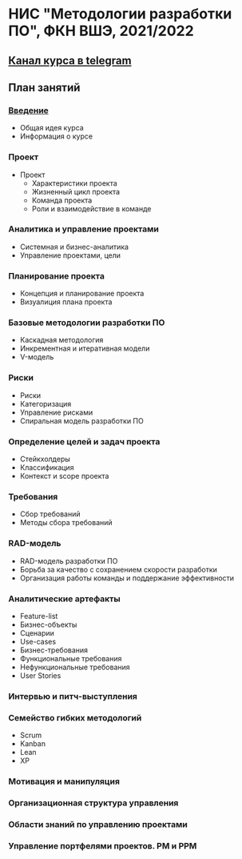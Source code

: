 # НИС "Методологии разработки ПО", ФКН ВШЭ, 2021/2022

## [Канал курса в telegram](https://t.me/methodologies21)

## План занятий

### [Введение](https://github.com/demist/methodoligies-/blob/main/lecture0.pdf)

- Общая идея курса
- Информация о курсе

### Проект

- Проект
	- Характеристики проекта
	- Жизненный цикл проекта
	- Команда проекта
	- Роли и взаимодействие в команде

### Аналитика и управление проектами

- Системная и бизнес-аналитика
- Управление проектами, цели

### Планирование проекта

- Концепция и планирование проекта
- Визуалиция плана проекта 

### Базовые методологии разработки ПО

- Каскадная методология
- Инкрементная и итеративная модели
- V-модель

### Риски 

- Риски
- Категоризация
- Управление рисками
- Спиральная модель разработки ПО 

### Определение целей и задач проекта

- Стейкхолдеры
- Классификация
- Контекст и scope проекта

### Требования 

- Сбор требований
- Методы сбора требований

### RAD-модель

- RAD-модель разработки ПО 
- Борьба за качество с сохранением скорости разработки
- Организация работы команды и поддержание эффективности

### Аналитические артефакты 

- Feature-list
- Бизнес-объекты
- Сценарии
- Use-cases
- Бизнес-требования
- Функциональные требования
- Нефункциональные требования
- User Stories

### Интервью и питч-выступления 

### Семейство гибких методологий

- Scrum 
- Kanban
- Lean
- XP

### Мотивация и манипуляция

### Организационная структура управления 

### Области знаний по управлению проектами

### Управление портфелями проектов. PM и PPM



